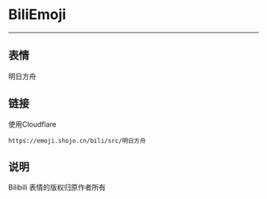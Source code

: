 # BiliEmoji
---
## 表情
明日方舟
## 链接
使用Cloudflare
```
https://emoji.shojo.cn/bili/src/明日方舟
```
## 说明
Bilibili 表情的版权归原作者所有

